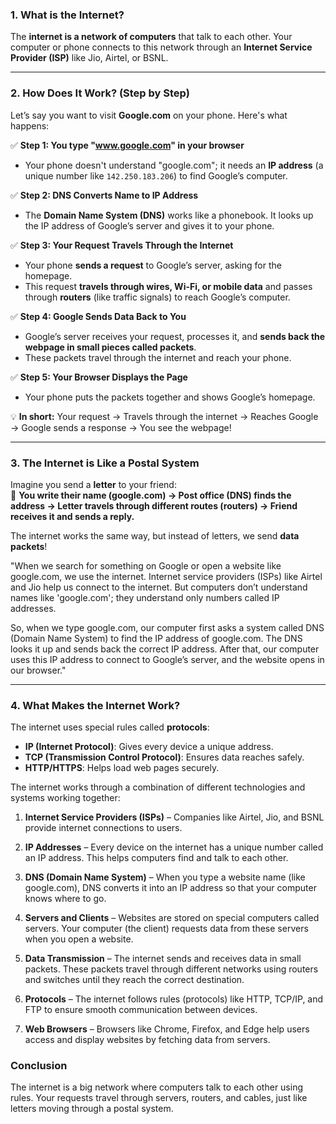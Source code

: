 ### **1. What is the Internet?**  
The **internet is a network of computers** that talk to each other. Your computer or phone connects to this network through an **Internet Service Provider (ISP)** like Jio, Airtel, or BSNL.  

---

### **2. How Does It Work? (Step by Step)**
Let’s say you want to visit **Google.com** on your phone. Here's what happens:  

✅ **Step 1: You type "www.google.com" in your browser**  
- Your phone doesn't understand "google.com"; it needs an **IP address** (a unique number like `142.250.183.206`) to find Google’s computer.  

✅ **Step 2: DNS Converts Name to IP Address**  
- The **Domain Name System (DNS)** works like a phonebook. It looks up the IP address of Google’s server and gives it to your phone.  

✅ **Step 3: Your Request Travels Through the Internet**  
- Your phone **sends a request** to Google’s server, asking for the homepage.  
- This request **travels through wires, Wi-Fi, or mobile data** and passes through **routers** (like traffic signals) to reach Google’s computer.  

✅ **Step 4: Google Sends Data Back to You**  
- Google’s server receives your request, processes it, and **sends back the webpage in small pieces called packets**.  
- These packets travel through the internet and reach your phone.  

✅ **Step 5: Your Browser Displays the Page**  
- Your phone puts the packets together and shows Google’s homepage.  

💡 **In short:** Your request → Travels through the internet → Reaches Google → Google sends a response → You see the webpage!  

---

### **3. The Internet is Like a Postal System**  
Imagine you send a **letter** to your friend:  
📩 **You write their name (google.com) → Post office (DNS) finds the address → Letter travels through different routes (routers) → Friend receives it and sends a reply.**  

The internet works the same way, but instead of letters, we send **data packets**!


"When we search for something on Google or open a website like google.com, we use the internet. Internet service providers (ISPs) like Airtel and Jio help us connect to the internet. But computers don’t understand names like 'google.com'; they understand only numbers called IP addresses.  

So, when we type google.com, our computer first asks a system called DNS (Domain Name System) to find the IP address of google.com. The DNS looks it up and sends back the correct IP address. After that, our computer uses this IP address to connect to Google’s server, and the website opens in our browser."  

---

### **4. What Makes the Internet Work?**
The internet uses special rules called **protocols**:  
- **IP (Internet Protocol)**: Gives every device a unique address.  
- **TCP (Transmission Control Protocol)**: Ensures data reaches safely.  
- **HTTP/HTTPS**: Helps load web pages securely.  

The internet works through a combination of different technologies and systems working together:

1. **Internet Service Providers (ISPs)** – Companies like Airtel, Jio, and BSNL provide internet connections to users.  

2. **IP Addresses** – Every device on the internet has a unique number called an IP address. This helps computers find and talk to each other.  

3. **DNS (Domain Name System)** – When you type a website name (like google.com), DNS converts it into an IP address so that your computer knows where to go.  

4. **Servers and Clients** – Websites are stored on special computers called servers. Your computer (the client) requests data from these servers when you open a website.  

5. **Data Transmission** – The internet sends and receives data in small packets. These packets travel through different networks using routers and switches until they reach the correct destination.  

6. **Protocols** – The internet follows rules (protocols) like HTTP, TCP/IP, and FTP to ensure smooth communication between devices.  

7. **Web Browsers** – Browsers like Chrome, Firefox, and Edge help users access and display websites by fetching data from servers.  


### **Conclusion**  
The internet is a big network where computers talk to each other using rules. Your requests travel through servers, routers, and cables, just like letters moving through a postal system.  
